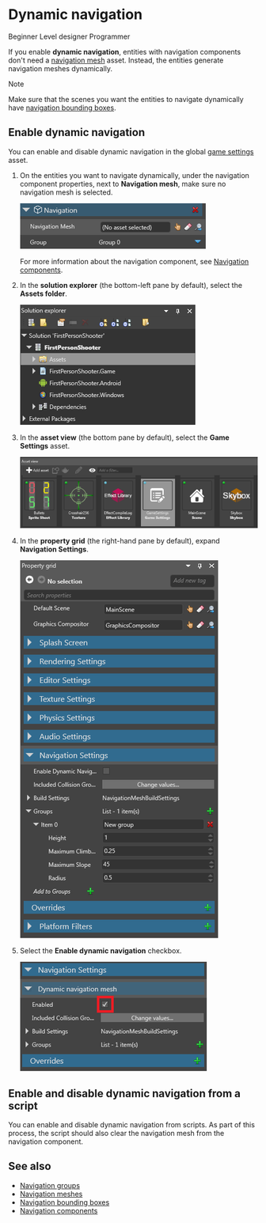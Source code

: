 # Dynamic navigation

<span class="label label-doc-level">Beginner</span>
<span class="label label-doc-audience">Level designer</span>
<span class="label label-doc-audience">Programmer</span>

If you enable **dynamic navigation**, entities with navigation components don't need a [navigation mesh](navigation-meshes.md) asset. Instead, the entities generate navigation meshes dynamically.

> [!Note]
> Make sure that the scenes you want the entities to navigate dynamically have [navigation bounding boxes](navigation-bounding-boxes.md).

## Enable dynamic navigation

You can enable and disable dynamic navigation in the global [game settings](game-settings.md) asset.

1. On the entities you want to navigate dynamically, under the navigation component properties, next to **Navigation mesh**, make sure no navigation mesh is selected.

    ![No navigation mesh selected](media/no-navigation-mesh-selected.png)

    For more information about the navigation component, see [Navigation components](navigation-components.md).

2. In the **solution explorer** (the bottom-left pane by default), select the **Assets folder**.

    ![Select Assets folder asset](media/select-asset-folder.png)

3. In the **asset view** (the bottom pane by default), select the **Game Settings** asset.

    ![Select Game Settings asset](media/select-game-settings-asset.png)

4. In the **property grid** (the right-hand pane by default), expand **Navigation Settings**.

   ![Game settings](media/navigation-settings.png)

5. Select the **Enable dynamic navigation** checkbox.

    ![Enable dynamic navigation checkbox](media/enable-dynamic-navigation.png)

## Enable and disable dynamic navigation from a script

You can enable and disable dynamic navigation from scripts. As part of this process, the script should also clear the navigation mesh from the navigation component.

## See also

* [Navigation groups](navigation-groups.md)
* [Navigation meshes](navigation-meshes.md)
* [Navigation bounding boxes](navigation-bounding-boxes.md)
* [Navigation components](navigation-components.md)
